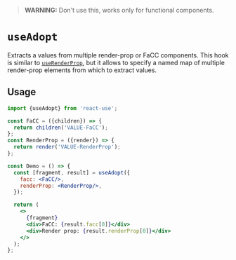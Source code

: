 > __WARNING:__ Don't use this, works only for functional components.

# `useAdopt`

Extracts a values from multiple render-prop or FaCC components.
This hook is similar to [`useRenderProp`](./useRenderProp.md), but
it allows to specify a named map of multiple render-prop elements
from which to extract values.


## Usage

```jsx
import {useAdopt} from 'react-use';

const FaCC = ({children}) => {
  return children('VALUE-FaCC');
};
const RenderProp = ({render}) => {
  return render('VALUE-RenderProp');
};

const Demo = () => {
  const [fragment, result] = useAdopt({
    facc: <FaCC/>,
    renderProp: <RenderProp/>,
  });

  return (
    <>
      {fragment}
      <div>FaCC: {result.facc[0]}</div>
      <div>Render prop: {result.renderProp[0]}</div>
    </>
  );
};
```
